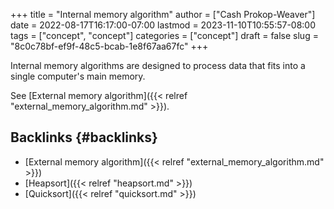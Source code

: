 +++
title = "Internal memory algorithm"
author = ["Cash Prokop-Weaver"]
date = 2022-08-17T16:17:00-07:00
lastmod = 2023-11-10T10:55:57-08:00
tags = ["concept", "concept"]
categories = ["concept"]
draft = false
slug = "8c0c78bf-ef9f-48c5-bcab-1e8f67aa67fc"
+++

Internal memory algorithms are designed to process data that fits into a single computer's main memory.

See [External memory algorithm]({{< relref "external_memory_algorithm.md" >}}).


## Backlinks {#backlinks}

-   [External memory algorithm]({{< relref "external_memory_algorithm.md" >}})
-   [Heapsort]({{< relref "heapsort.md" >}})
-   [Quicksort]({{< relref "quicksort.md" >}})
